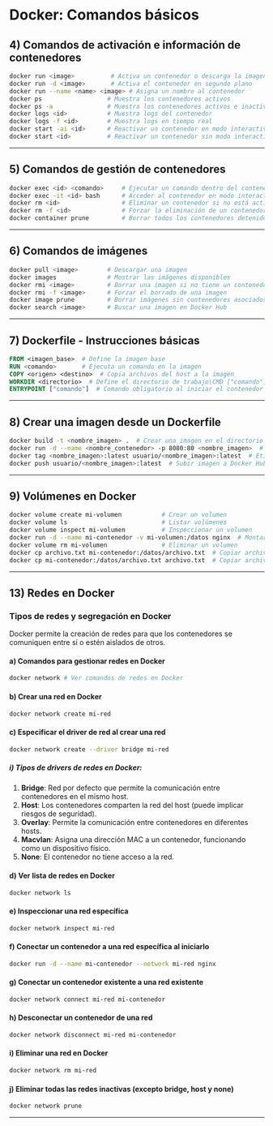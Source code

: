 # Docker: Comandos básicos

## 4) Comandos de activación e información de contenedores

```sh
docker run <image>          # Activa un contenedor o descarga la imagen si no la tiene
docker run -d <image>       # Activa el contenedor en segundo plano
docker run --name <name> <image> # Asigna un nombre al contenedor
docker ps                  # Muestra los contenedores activos
docker ps -a               # Muestra los contenedores activos e inactivos
docker logs <id>           # Muestra logs del contenedor
docker logs -f <id>        # Muestra logs en tiempo real
docker start -ai <id>      # Reactivar un contenedor en modo interactivo
docker start <id>          # Reactivar un contenedor sin modo interactivo
```

---

## 5) Comandos de gestión de contenedores

```sh
docker exec <id> <comando>     # Ejecutar un comando dentro del contenedor
docker exec -it <id> bash      # Acceder al contenedor en modo interactivo con bash
docker rm <id>                 # Eliminar un contenedor si no está activo
docker rm -f <id>              # Forzar la eliminación de un contenedor activo
docker container prune         # Borrar todos los contenedores detenidos
```

---

## 6) Comandos de imágenes

```sh
docker pull <image>        # Descargar una imagen
docker images              # Mostrar las imágenes disponibles
docker rmi <image>         # Borrar una imagen si no tiene un contenedor asociado
docker rmi -f <image>      # Forzar el borrado de una imagen
docker image prune         # Borrar imágenes sin contenedores asociados
docker search <image>      # Buscar una imagen en Docker Hub
```

---

## 7) Dockerfile - Instrucciones básicas

```Dockerfile
FROM <imagen_base>  # Define la imagen base
RUN <comando>       # Ejecuta un comando en la imagen
COPY <origen> <destino>  # Copia archivos del host a la imagen
WORKDIR <directorio>  # Define el directorio de trabajo\CMD ["comando"]  # Comando por defecto al iniciar el contenedor
ENTRYPOINT ["comando"]  # Comando obligatorio al iniciar el contenedor
```

---

## 8) Crear una imagen desde un Dockerfile

```sh
docker build -t <nombre_imagen> .  # Crear una imagen en el directorio actual
docker run -d --name <nombre_contenedor> -p 8080:80 <nombre_imagen>  # Crear y ejecutar el contenedor
docker tag <nombre_imagen>:latest usuario/<nombre_imagen>:latest  # Etiquetar imagen para Docker Hub
docker push usuario/<nombre_imagen>:latest  # Subir imagen a Docker Hub
```

---

## 9) Volúmenes en Docker

```sh
docker volume create mi-volumen           # Crear un volumen
docker volume ls                          # Listar volúmenes
docker volume inspect mi-volumen          # Inspeccionar un volumen
docker run -d --name mi-contenedor -v mi-volumen:/datos nginx  # Montar un volumen en un contenedor
docker volume rm mi-volumen               # Eliminar un volumen
docker cp archivo.txt mi-contenedor:/datos/archivo.txt  # Copiar archivo al contenedor
docker cp mi-contenedor:/datos/archivo.txt archivo.txt  # Copiar archivo del contenedor al host
```

---

## 13) Redes en Docker

### Tipos de redes y segregación en Docker
Docker permite la creación de redes para que los contenedores se comuniquen entre sí o estén aislados de otros.

#### a) Comandos para gestionar redes en Docker
```sh
docker network # Ver comandos de redes en Docker
```

#### b) Crear una red en Docker
```sh
docker network create mi-red
```

#### c) Especificar el driver de red al crear una red
```sh
docker network create --driver bridge mi-red
```

##### i) Tipos de drivers de redes en Docker:
1. **Bridge**: Red por defecto que permite la comunicación entre contenedores en el mismo host.
2. **Host**: Los contenedores comparten la red del host (puede implicar riesgos de seguridad).
3. **Overlay**: Permite la comunicación entre contenedores en diferentes hosts.
4. **Macvlan**: Asigna una dirección MAC a un contenedor, funcionando como un dispositivo físico.
5. **None**: El contenedor no tiene acceso a la red.

#### d) Ver lista de redes en Docker
```sh
docker network ls
```

#### e) Inspeccionar una red específica
```sh
docker network inspect mi-red
```

#### f) Conectar un contenedor a una red específica al iniciarlo
```sh
docker run -d --name mi-contenedor --network mi-red nginx
```

#### g) Conectar un contenedor existente a una red existente
```sh
docker network connect mi-red mi-contenedor
```

#### h) Desconectar un contenedor de una red
```sh
docker network disconnect mi-red mi-contenedor
```

#### i) Eliminar una red en Docker
```sh
docker network rm mi-red
```

#### j) Eliminar todas las redes inactivas (excepto bridge, host y none)
```sh
docker network prune
```

---

